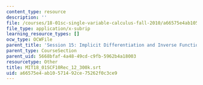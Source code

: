 ```yaml
---
content_type: resource
description: ''
file: /courses/18-01sc-single-variable-calculus-fall-2010/a66575e4ab10571492ce75262f0c3ce9_MIT18_01SCF10Rec_12_300k.vtt
file_type: application/x-subrip
learning_resource_types: []
ocw_type: OCWFile
parent_title: 'Session 15: Implicit Differentiation and Inverse Functions'
parent_type: CourseSection
parent_uid: 5668bfaf-4a48-49cd-c9fb-5962b4a18003
resourcetype: Other
title: MIT18_01SCF10Rec_12_300k.srt
uid: a66575e4-ab10-5714-92ce-75262f0c3ce9
---
```

